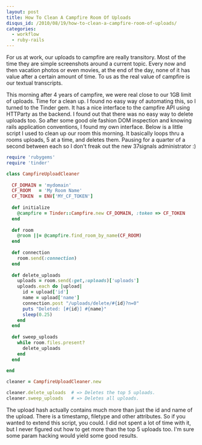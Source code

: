 ```yaml
--- 
layout: post
title: How To Clean A Campfire Room Of Uploads
disqus_id: /2010/08/19/how-to-clean-a-campfire-room-of-uploads/
categories: 
  - workflow
  - ruby-rails
---
```


<p>For us at work, our uploads to campfire are really transitory. Most of the time they are simple screenshots around a current topic. Every now and then vacation photos or even movies, at the end of the day, none of it has value after a certain amount of time. To us as the real value of campfire is our textual transcripts.</p>

<p>This morning after 4 years of campfire, we were real close to our 1GB limit of uploads. Time for a clean up. I found no easy way of automating this, so I turned to the Tinder gem. It has a nice interface to the campfire API using HTTParty as the backend. I found out that there was no easy way to delete uploads too. So after some good ole fashion DOM inspection and knowing rails application conventions, I found my own interface. Below is a little script I used to clean up our room this morning. It basically loops thru a rooms uploads, 5 at a time, and deletes them. Pausing for a quarter of a second between each so I don't freak out the new 37signals administrator :)</p>


```ruby
require 'rubygems'
require 'tinder'

class CampfireUploadCleaner
  
  CF_DOMAIN = 'mydomain'
  CF_ROOM   = 'My Room Name'
  CF_TOKEN  = ENV['MY_CF_TOKEN']
  
  def initialize
    @campfire = Tinder::Campfire.new CF_DOMAIN, :token => CF_TOKEN
  end
  
  def room
    @room ||= @campfire.find_room_by_name(CF_ROOM)
  end
  
  def connection
    room.send(:connection)
  end
  
  def delete_uploads
    uploads = room.send(:get,:uploads)['uploads']
    uploads.each do |upload|
      id = upload['id']
      name = upload['name']
      connection.post "/uploads/delete/#{id}?n=0"
      puts "Deleted: [#{id}] #{name}"
      sleep(0.25)
    end
  end
  
  def sweep_uploads
    while room.files.present?
      delete_uploads
    end
  end
  
end

cleaner = CampfireUploadCleaner.new

cleaner.delete_uploads  # => Deletes the top 5 uploads.
cleaner.sweep_uploads   # => Deletes all uploads.
```


<p>The upload hash actually contains much more than just the id and name of the upload. There is a timestamp, filetype and other attributes. So if you wanted to extend this script, you could. I did not spent a lot of time with it, but I never figured out how to get more than the top 5 uploads too. I'm sure some param hacking would yield some good results.</p>
